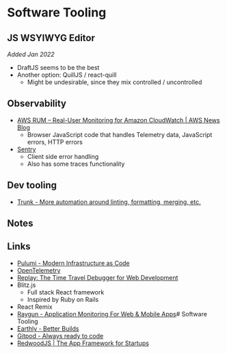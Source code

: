 # Software Tooling

## JS WSYIWYG Editor

_Added Jan 2022_

- DraftJS seems to be the best
- Another option: QuillJS / react-quill
  - Might be undesirable, since they mix controlled / uncontrolled

## Observability

- [AWS RUM – Real-User Monitoring for Amazon CloudWatch | AWS News Blog](https://aws.amazon.com/blogs/aws/cloudwatch-rum/)
  - Browser JavaScript code that handles Telemetry data, JavaScript errors, HTTP errors
- [Sentry](https://sentry.io/welcome/)
  - Client side error handling
  - Also has some traces functionality

## Dev tooling

- [Trunk - More automation around linting, formatting, merging, etc.](https://trunk.io/)

## Notes

## Links

- [Pulumi - Modern Infrastructure as Code](https://www.pulumi.com/)
- [OpenTelemetry](https://opentelemetry.io/)
- [Replay: The Time Travel Debugger for Web Development](https://www.replay.io/)
- Blitz.js
  - Full stack React framework
  - Inspired by Ruby on Rails
- React Remix
- [Raygun - Application Monitoring For Web & Mobile Apps](https://raygun.com/?utm_medium=sponsorship&utm_source=bytes&utm_campaign=ui-dev&utm_content=homepage&ck_subscriber_id=1388749535)# Software Tooling
- [Earthly - Better Builds](https://earthly.dev/)
- [Gitpod - Always ready to code](https://www.gitpod.io/)
- [RedwoodJS | The App Framework for Startups](https://redwoodjs.com/)
